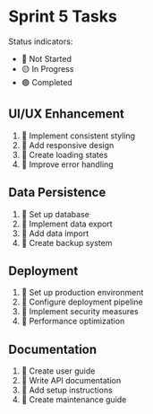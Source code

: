 # Sprint 5 Tasks

Status indicators:
- 🔴 Not Started
- 🟡 In Progress
- 🟢 Completed

## UI/UX Enhancement
1. 🔴 Implement consistent styling
2. 🔴 Add responsive design
3. 🔴 Create loading states
4. 🔴 Improve error handling

## Data Persistence
1. 🔴 Set up database
2. 🔴 Implement data export
3. 🔴 Add data import
4. 🔴 Create backup system

## Deployment
1. 🔴 Set up production environment
2. 🔴 Configure deployment pipeline
3. 🔴 Implement security measures
4. 🔴 Performance optimization

## Documentation
1. 🔴 Create user guide
2. 🔴 Write API documentation
3. 🔴 Add setup instructions
4. 🔴 Create maintenance guide 